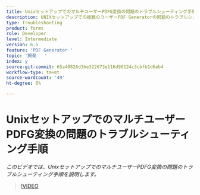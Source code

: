 ```yaml
---
title: UnixセットアップでのマルチユーザーPDFG変換の問題のトラブルシューティング手順
description: UNIXセットアップでの複数のユーザーPDF Generatorの問題のトラブルシューティング。
type: Troubleshooting
product: forms
role: Developer
level: Intermediate
version: 6.5
feature: 'PDF Generator '
topic: '開発   '
index: y
source-git-commit: 65a40826d3be322673e116d98124c3cbfb1d6eb4
workflow-type: tm+mt
source-wordcount: '49'
ht-degree: 6%

---
```



# UnixセットアップでのマルチユーザーPDFG変換の問題のトラブルシューティング手順

*このビデオでは、UnixセットアップでのマルチユーザーPDFG変換の問題のトラブルシューティング手順を説明します。*

>[!VIDEO](https://video.tv.adobe.com/v/335549?quality=9&learn=on)

